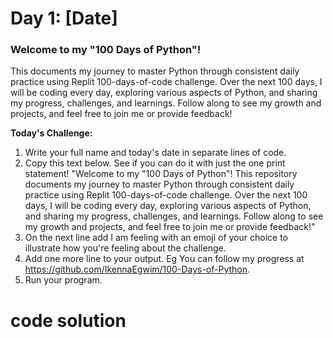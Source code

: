 # Day 1: [Date]

### Welcome to my "100 Days of Python"! 

This documents my journey to master Python through consistent daily practice using Replit 100-days-of-code challenge. Over the next 100 days, I will be coding every day, exploring various aspects of Python, and sharing my progress, challenges, and learnings. Follow along to see my growth and projects, and feel free to join me or provide feedback!

**Today's Challenge:**
1.  Write your full name and today's date in separate lines of code.
2.  Copy this text below. See if you can do it with just the one print statement!
"Welcome to my "100 Days of Python"! This repository documents my journey to master Python through consistent daily practice using Replit 100-days-of-code challenge. Over the next 100 days, I will be coding every day, exploring various aspects of Python, and sharing my progress, challenges, and learnings. Follow along to see my growth and projects, and feel free to join me or provide feedback!"
3.  On the next line add I am feeling with an emoji of your choice to illustrate how you're feeling about the challenge.
4.  Add one more line to your output. Eg You can follow my progress at https://github.com/IkennaEgwim/100-Days-of-Python. 
5.  Run your program.


#   code solution


